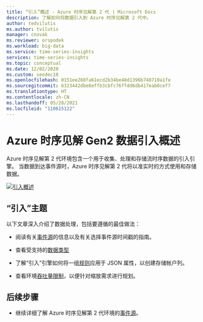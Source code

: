 ```yaml
---
title: “引入”概述 - Azure 时序见解第 2 代 | Microsoft Docs
description: 了解如何将数据引入到 Azure 时序见解第 2 代中。
author: tedvilutis
ms.author: tvilutis
manager: cnovak
ms.reviewer: orspodek
ms.workload: big-data
ms.service: time-series-insights
services: time-series-insights
ms.topic: conceptual
ms.date: 12/02/2020
ms.custom: seodec18
ms.openlocfilehash: 0151ee288fa61ecd2b34be48d1396b748710a1fe
ms.sourcegitcommit: 6323442dbe8effb3cbfc76ffdd6db417eab0cef7
ms.translationtype: HT
ms.contentlocale: zh-CN
ms.lasthandoff: 05/28/2021
ms.locfileid: "110615122"
---
```

# <a name="azure-time-series-insights-gen2-data-ingestion-overview"></a>Azure 时序见解 Gen2 数据引入概述

Azure 时序见解第 2 代环境包含一个用于收集、处理和存储流时序数据的引入引擎。 当数据到达事件源时，Azure 时序见解第 2 代将以准实时的方式使用和存储数据。

[![引入概述](media/concepts-ingress-overview/ingress-overview.png)](media/concepts-ingress-overview/ingress-overview.png#lightbox)

## <a name="ingestion-topics"></a>“引入”主题

以下文章深入介绍了数据处理，包括要遵循的最佳做法：

* 阅读有关[事件源](./concepts-streaming-ingestion-event-sources.md)的信息以及有关选择事件源时间戳的指南。

* 查看受支持的[数据类型](./concepts-supported-data-types.md)

* 了解“引入”引擎如何将一组[规则](./concepts-json-flattening-escaping-rules.md)应用于 JSON 属性，以创建存储帐户列。

* 查看环境[吞吐量限制](./concepts-streaming-ingress-throughput-limits.md)，以便针对缩放需求进行规划。

## <a name="next-steps"></a>后续步骤

* 继续详细了解 Azure 时序见解第 2 代环境的[事件源](./concepts-streaming-ingestion-event-sources.md)。
